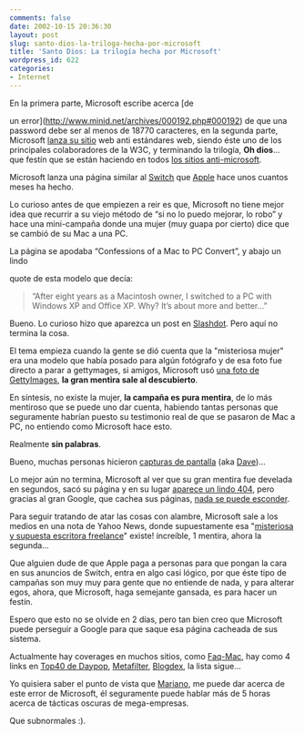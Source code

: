 ```yaml
---
comments: false
date: 2002-10-15 20:36:30
layout: post
slug: santo-dios-la-triloga-hecha-por-microsoft
title: 'Santo Dios: La trilogía hecha por Microsoft'
wordpress_id: 622
categories:
- Internet
---
```


En la primera parte, Microsoft escribe acerca [de 


  un error](http://www.minid.net/archives/000192.php#000192) de que una password debe ser al menos de 18770 caracteres, en la 
  segunda parte, Microsoft [lanza 
  su sitio](http://www.minid.net/archives/000712.php#000712) web anti estándares web, siendo éste uno de los principales colaboradores 
  de la W3C, y terminando la trilogía, **Oh dios**… que festín 
  que se están haciendo en todos [los sitios 
  anti-microsoft](http://www.slashdot.org).





Microsoft lanza una página similar al [Switch](http://www.apple.com/switch/) que [Apple](http://www.apple.com) hace unos cuantos meses ha hecho.





Lo curioso antes de que empiezen a reir es que, Microsoft no tiene mejor idea que recurrir a su viejo método de “si no lo puedo mejorar, lo robo” y hace una mini-campaña donde una mujer (muy guapa por cierto) dice que se cambió de su Mac a una PC.





La página se apodaba “Confessions of a Mac to PC Convert”, y abajo un lindo 


  quote de esta modelo que decía:

  



> “After eight years as a Macintosh owner, I switched to a PC with Windows 
    XP and Office XP. Why? It’s about more and better…”
> 
>   



  



Bueno. Lo curioso hizo que aparezca un post en [Slashdot](http://apple.slashdot.org/apple/02/10/14/1232229.shtml?tid=109). 
  Pero aquí no termina la cosa.

  



El tema empieza cuando la gente se dió cuenta que la &quot;misteriosa 
  mujer&quot; era una modelo que había posado para algún fotógrafo 
  y de esa foto fue directo a parar a gettymages, si amigos, Microsoft usó 
  [una 
  foto de GettyImages](http://creative.gettyimages.com/source/search/detail.asp?source=searchResults&#38;imageIndex=10&hdnSync=%22One%2BWoman%2BOnly%3AOnly%2BWomen%22%2Band%2B%22Coffee%3AHot%2BDrink%22%7E0%2C12%2C449%2C3%2C15%2C1%2C0%2C0%2C0%2C12287%2C0%2C1%2C0%2C0%2C0%2C0%2C0%2C0%2C0%2Cen-us%2C1%2C%22One%2BWoman%2BOnly%3AOnly%2BWomen%22%2Band%2B%22Coffee%3AHot%2BDrink%22%2C389%2C257%2C1%2C&hdnCurrPage=4), **la gran mentira sale al descubierto**.

  



En síntesis, no existe la mujer, **la campaña es pura mentira**, 
  de lo más mentiroso que se puede uno dar cuenta, habiendo tantas personas 
  que seguramente habrían puesto su testimonio real de que se pasaron de 
  Mac a PC, no entiendo como Microsoft hace esto.

  



Realmente **sin palabras**.

  



Bueno, muchas personas hicieron [capturas 
  de pantalla](http://www.scripting.com/misc/msSwitchAd/lies.png) (aka [Dave](http://www.scripting.com))…

  



Lo mejor aún no termina, Microsoft al ver que su gran mentira fue develada 
  en segundos, sacó su página y en su lugar [aparece 
  un lindo 404](http://www.microsoft.com/info/smart404.asp?404;http://www.microsoft.com/insider/opsystems/windowsxp_setup.asp), pero gracias al gran Google, que cachea sus páginas, 
  [nada 
  se puede esconder](http://216.239.53.100/search?q=cache:JmwQcVoG-ucJ:www.microsoft.com/insider/opsystems/windowsxp_setup.asp%2Bwindowsxp_setup.asp&hl=en&ie=UTF-8%20).

  



Para seguir tratando de atar las cosas con alambre, Microsoft sale a los medios 
  en una nota de Yahoo News, donde supuestamente esa &quot;[misteriosa 
  y supuesta escritora freelance](http://news.yahoo.com/news?tmpl=story2&#38;cid=528&#38;ncid=528&#38;e=15&#38;u=/ap/20021014/ap_on_hi_te/microsoft_ad)&quot; existe! íncreíble, 1 
  mentira, ahora la segunda…

  



Que alguien dude de que Apple paga a personas para que pongan la cara en sus 
  anuncios de Switch, entra en algo casi lógico, por que éste tipo 
  de campañas son muy muy para gente que no entiende de nada, y para alterar 
  egos, ahora, que Microsoft, haga semejante gansada, 
  es para hacer un festín.

  



Espero que esto no se olvide en 2 días, pero tan bien creo que Microsoft 
  puede perseguir a Google para que saque esa página cacheada de sus sistema.

  



Actualmente hay coverages en muchos sitios, como [Faq-Mac](http://www.faq-mac.com/gm/archives/00000903.html), 
  hay como 4 links en [Top40 de Daypop](http://www.daypop.com/top/), 
  [Metafilter](http://www.metafilter.com/comments.mefi/20798), [Blogdex](http://blogdex.media.mit.edu/), 
  la lista sigue…

  



Yo quisiera saber el punto de vista que [Mariano](http://www.uberbin.net), 
  me puede dar acerca de este error de Microsoft, él seguramente puede 
  hablar más de 5 horas acerca de tácticas oscuras de mega-empresas.

  



Que subnormales :).




 
